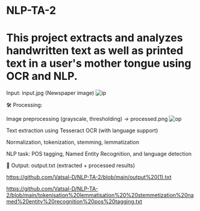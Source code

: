 # NLP-TA-2

# This project extracts and analyzes handwritten text  as well as printed text in a user's mother tongue using OCR and NLP.


Input: input.jpg (Newspaper image)
![ip](https://github.com/user-attachments/assets/a5a6958b-33a0-49d7-96b2-54a0c67f9eda)



🛠️ Processing:

Image preprocessing (grayscale, thresholding) → processed.png
![op](https://github.com/user-attachments/assets/63ff27b1-a313-4bf4-beb5-f4f9e66aa167)


Text extraction using Tesseract OCR (with language support)

Normalization, tokenization, stemming, lemmatization

NLP task: POS tagging, Named Entity Recognition, and language detection

📄 Output: output.txt (extracted + processed results)

https://github.com/Vatsal-D/NLP-TA-2/blob/main/output%20(1).txt


https://github.com/Vatsal-D/NLP-TA-2/blob/main/tokenisation%20lemmatisation%20%20stemmetization%20named%20entity%20recognition%20pos%20tagging.txt
